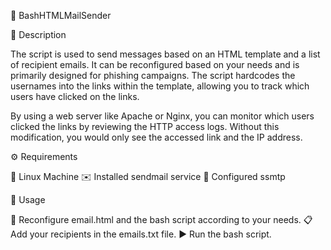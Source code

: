 📧 BashHTMLMailSender

📝 Description

The script is used to send messages based on an HTML template and a list of recipient emails. It can be reconfigured based on your needs and is primarily designed for phishing campaigns. The script hardcodes the usernames into the links within the template, allowing you to track which users have clicked on the links.

By using a web server like Apache or Nginx, you can monitor which users clicked the links by reviewing the HTTP access logs. Without this modification, you would only see the accessed link and the IP address.

⚙️ Requirements

🐧 Linux Machine
✉️ Installed sendmail service
🔧 Configured ssmtp

🚀 Usage

📝 Reconfigure email.html and the bash script according to your needs.
📋 Add your recipients in the emails.txt file.
▶️ Run the bash script.
